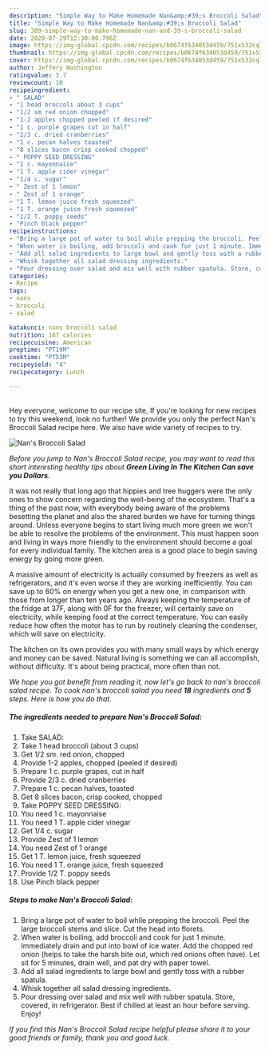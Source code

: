 ```yaml
---
description: "Simple Way to Make Homemade Nan&amp;#39;s Broccoli Salad"
title: "Simple Way to Make Homemade Nan&amp;#39;s Broccoli Salad"
slug: 389-simple-way-to-make-homemade-nan-and-39-s-broccoli-salad
date: 2020-07-29T12:30:00.796Z
image: https://img-global.cpcdn.com/recipes/b0674f634053d459/751x532cq70/nans-broccoli-salad-recipe-main-photo.jpg
thumbnail: https://img-global.cpcdn.com/recipes/b0674f634053d459/751x532cq70/nans-broccoli-salad-recipe-main-photo.jpg
cover: https://img-global.cpcdn.com/recipes/b0674f634053d459/751x532cq70/nans-broccoli-salad-recipe-main-photo.jpg
author: Jeffery Washington
ratingvalue: 3.7
reviewcount: 10
recipeingredient:
- " SALAD"
- "1 head broccoli about 3 cups"
- "1/2 sm red onion chopped"
- "1-2 apples chopped peeled if desired"
- "1 c. purple grapes cut in half"
- "2/3 c. dried cranberries"
- "1 c. pecan halves toasted"
- "8 slices bacon crisp cooked chopped"
- " POPPY SEED DRESSING"
- "1 c. mayonnaise"
- "1 T. apple cider vinegar"
- "1/4 c. sugar"
- " Zest of 1 lemon"
- " Zest of 1 orange"
- "1 T. lemon juice fresh squeezed"
- "1 T. orange juice fresh squeezed"
- "1/2 T. poppy seeds"
- "Pinch black pepper"
recipeinstructions:
- "Bring a large pot of water to boil while prepping the broccoli. Peel the large broccoli stems and slice. Cut the head into florets."
- "When water is boiling, add broccoli and cook for just 1 minute. Immediately drain and put into bowl of ice water. Add the chopped red onion (helps to take the harsh bite out, which red onions often have). Let sit for 5 minutes, drain well, and pat dry with paper towel."
- "Add all salad ingredients to large bowl and gently toss with a rubber spatula."
- "Whisk together all salad dressing ingredients."
- "Pour dressing over salad and mix well with rubber spatula. Store, covered, in refrigerator. Best if chilled at least an hour before serving. Enjoy!"
categories:
- Recipe
tags:
- nans
- broccoli
- salad

katakunci: nans broccoli salad 
nutrition: 167 calories
recipecuisine: American
preptime: "PT19M"
cooktime: "PT53M"
recipeyield: "4"
recipecategory: Lunch

---
```

<br>
Hey everyone, welcome to our recipe site, If you're looking for new recipes to try this weekend, look no further! We provide you only the perfect Nan&#39;s Broccoli Salad recipe here. We also have wide variety of recipes to try.
<br>


![Nan&#39;s Broccoli Salad](https://img-global.cpcdn.com/recipes/b0674f634053d459/751x532cq70/nans-broccoli-salad-recipe-main-photo.jpg)

<i>Before you jump to Nan&#39;s Broccoli Salad recipe, you may want to read this short interesting healthy tips about 
<strong>Green Living In The Kitchen Can save you Dollars</strong>.</i>
</br>

It was not really that long ago that hippies and tree huggers were the only ones to show concern regarding the well-being of the ecosystem. That's a thing of the past now, with everybody being aware of the problems besetting the planet and also the shared burden we have for turning things around. Unless everyone begins to start living much more green we won't be able to resolve the problems of the environment. This must happen soon and living in ways more friendly to the environment should become a goal for every individual family. The kitchen area is a good place to begin saving energy by going more green.

A massive amount of electricity is actually consumed by freezers as well as refrigerators, and it's even worse if they are working inefficiently. You can save up to 60% on energy when you get a new one, in comparison with those from longer than ten years ago. Always keeping the temperature of the fridge at 37F, along with 0F for the freezer, will certainly save on electricity, while keeping food at the correct temperature. You can easily reduce how often the motor has to run by routinely cleaning the condenser, which will save on electricity.

The kitchen on its own provides you with many small ways by which energy and money can be saved. Natural living is something we can all accomplish, without difficulty. It's about being practical, more often than not.


<i>We hope you got benefit from reading it, now let's go back to nan&#39;s broccoli salad recipe. To cook nan&#39;s broccoli salad you need <strong>18</strong> ingredients and <strong>5</strong> steps. Here is how you do that.
</i>

##### The ingredients needed to prepare Nan&#39;s Broccoli Salad:

1. Take  SALAD:
1. Take 1 head broccoli (about 3 cups)
1. Get 1/2 sm. red onion, chopped
1. Provide 1-2 apples, chopped (peeled if desired)
1. Prepare 1 c. purple grapes, cut in half
1. Provide 2/3 c. dried cranberries
1. Prepare 1 c. pecan halves, toasted
1. Get 8 slices bacon, crisp cooked, chopped
1. Take  POPPY SEED DRESSING:
1. You need 1 c. mayonnaise
1. You need 1 T. apple cider vinegar
1. Get 1/4 c. sugar
1. Provide  Zest of 1 lemon
1. You need  Zest of 1 orange
1. Get 1 T. lemon juice, fresh squeezed
1. You need 1 T. orange juice, fresh squeezed
1. Provide 1/2 T. poppy seeds
1. Use Pinch black pepper


##### Steps to make Nan&#39;s Broccoli Salad:

1. Bring a large pot of water to boil while prepping the broccoli. Peel the large broccoli stems and slice. Cut the head into florets.
1. When water is boiling, add broccoli and cook for just 1 minute. Immediately drain and put into bowl of ice water. Add the chopped red onion (helps to take the harsh bite out, which red onions often have). Let sit for 5 minutes, drain well, and pat dry with paper towel.
1. Add all salad ingredients to large bowl and gently toss with a rubber spatula.
1. Whisk together all salad dressing ingredients.
1. Pour dressing over salad and mix well with rubber spatula. Store, covered, in refrigerator. Best if chilled at least an hour before serving. Enjoy!


<i>If you find this Nan&#39;s Broccoli Salad recipe helpful please share it to your good friends or family, thank you and good luck.</i>
